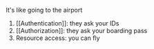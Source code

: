 It's like going to the airport

1. [[Authentication]]: they ask your IDs
2. [[Authorization]]: they ask your boarding pass
3. Resource access: you can fly
